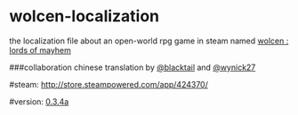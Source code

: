 # wolcen-localization
the localization file about an open-world rpg game in steam named [wolcen : lords of mayhem](https://wolcengame.com)</br>

###collaboration
chinese translation by [@blacktail](https://github.com/blacktailnomore) and [@wynick27](https://github.com/wynick27)</br>

#steam:
http://store.steampowered.com/app/424370/

#version:
[0.3.4a](http://steamcommunity.com/games/424370/announcements/detail/512680519552288330)</br>
